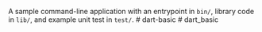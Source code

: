 A sample command-line application with an entrypoint in `bin/`, library code
in `lib/`, and example unit test in `test/`.
#   d a r t - b a s i c  
 #   d a r t _ b a s i c  
 
